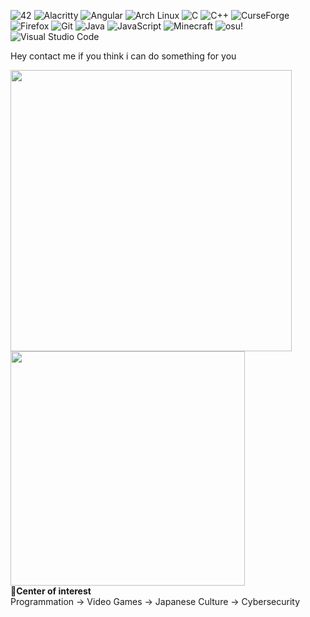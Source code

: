 ![42](https://a11ybadges.com/badge?logo=42)
![Alacritty](https://a11ybadges.com/badge?logo=alacritty)
![Angular](https://a11ybadges.com/badge?logo=angular)
![Arch Linux](https://a11ybadges.com/badge?logo=archlinux)
![C](https://a11ybadges.com/badge?logo=c)
![C++](https://a11ybadges.com/badge?logo=cplusplus)
![CurseForge](https://a11ybadges.com/badge?logo=curseforge)
![Firefox](https://a11ybadges.com/badge?logo=firefox)
![Git](https://a11ybadges.com/badge?logo=git)
![Java](https://a11ybadges.com/badge?logo=java)
![JavaScript](https://a11ybadges.com/badge?logo=javascript)
![Minecraft](https://a11ybadges.com/badge?logo=minecraft)
![osu!](https://a11ybadges.com/badge?logo=osu)<br>
![Visual Studio Code](https://a11ybadges.com/badge?logo=visualstudiocode)

Hey contact me if you think i can do something for you

<img src="https://github-readme-stats.vercel.app/api?username=RoyaLProg&show_icons=true&theme=gotham&?count_private=true&include_all_commits=true" length="100" width="450"></img>
<img src="https://github-readme-stats.vercel.app/api/top-langs/?username=RoyaLProg&layout=compact&theme=gotham" length="100" width="375"></img><br>
🚩**Center of interest**<br>
 Programmation
 ->  Video Games
 ->  Japanese Culture 
 ->  Cybersecurity
